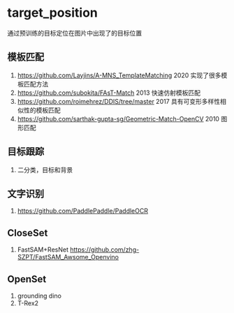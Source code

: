 ﻿# target_position

通过预训练的目标定位在图片中出现了的目标位置

## 模板匹配 

1) https://github.com/Layjins/A-MNS_TemplateMatching 2020 实现了很多模板匹配方法 
2) https://github.com/subokita/FAsT-Match 2013 快速仿射模板匹配 
3) https://github.com/roimehrez/DDIS/tree/master  2017 具有可变形多样性相似性的模板匹配
4) https://github.com/sarthak-gupta-sg/Geometric-Match-OpenCV 2010 图形匹配

## 目标跟踪
1) 二分类，目标和背景

## 文字识别

1) https://github.com/PaddlePaddle/PaddleOCR 

## CloseSet
1) FastSAM+ResNet https://github.com/zhg-SZPT/FastSAM_Awsome_Openvino

## OpenSet
1) grounding dino
2) T-Rex2
